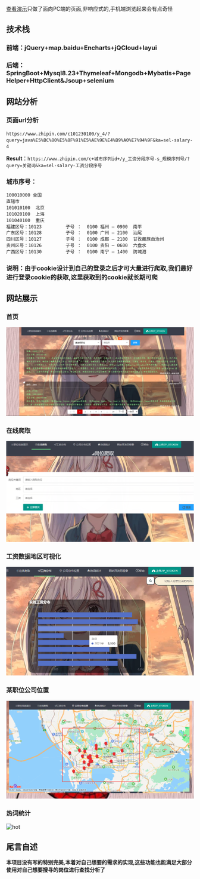 [查看演示](http://www.webappxin.com:18098/)只做了面向PC端的页面,非响应式的,手机端浏览起来会有点奇怪

## 技术栈

### 前端：jQuery+map.baidu+Encharts+jQCloud+layui

### 后端：SpringBoot+Mysql8.23+Thymeleaf+Mongodb+Mybatis+PageHelper+HttpClient&Jsoup+selenium

## 网站分析

### **页面url分析**

`https://www.zhipin.com/c101230100/y_4/?query=java%E5%BC%80%E5%8F%91%E5%AE%9E%E4%B9%A0%E7%94%9F&ka=sel-salary-4`

**Result**：`https://www.zhipin.com/c+城市序列id+/y_工资分段序号-s_规模序列号/?query=关键词&ka=sel-salary-工资分段序号`

### **城市序号：**

```txt
100010000 全国
直辖市
101010100  北京
101020100  上海
101040100  重庆
福建区号：10123         子号 ：  0100 福州 — 0900  南平 
广东区号：10128         子号 ：  0100 广州 — 2100  汕尾               
四川区号：10127         子号 ：  0100 成都 — 2100  甘孜藏族自治州  
贵州区号：10126         子号 ：  0100 贵阳 — 0600  六盘水
广西区号：10130         子号 ：  0100 南宁 — 1400  防城港    
```

### 说明：由于cookie设计到自己的登录之后才可大量进行爬取,我们最好进行登录cookie的获取,这里获取到的cookie就长期可爬

## 网站展示

### **首页**

![Index](Img/index.png)

### **在线爬取**

![online](Img/online.png)

### **工资数据地区可视化**

![see](Img/see.png)

### 某职位公司位置

![positions](/Img/position.png)

### 热词统计

![hot](../Img/hot.png)

## 尾言自述

**本项目没有写的特别完美,本着对自己想要的需求的实现,这些功能也能满足大部分使用对自己想要搜寻的岗位进行查找分析了**
